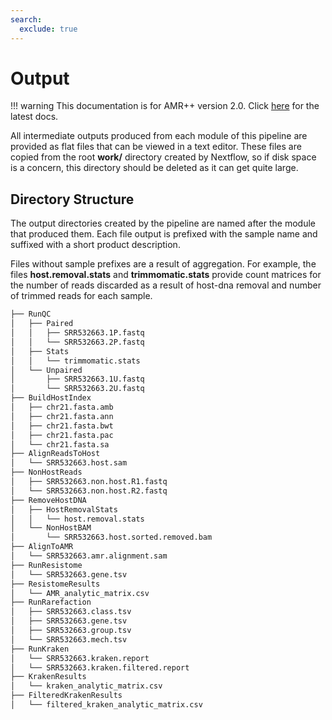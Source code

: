 ```yaml
---
search:
  exclude: true
---
```


# Output

!!! warning
    This documentation is for AMR++ version 2.0. Click [here](../latest/introduction.md) for the latest docs.

All intermediate outputs produced from each module of this pipeline are provided as flat files that can be viewed in a text editor. These files are copied from the root **work/** directory created by Nextflow, so if disk space is a concern, this directory should be deleted as it can get quite large.

## Directory Structure

The output directories created by the pipeline are named after the module that produced them. Each file output is prefixed with the sample name and suffixed with a short product description. 

Files without sample prefixes are a result of aggregation. For example, the files **host.removal.stats** and **trimmomatic.stats** provide count matrices for the number of reads discarded as a result of host-dna removal and number of trimmed reads for each sample. 

```bash
├── RunQC
│   ├── Paired
│   │   ├── SRR532663.1P.fastq
│   │   └── SRR532663.2P.fastq
│   ├── Stats
│   │   └── trimmomatic.stats
│   └── Unpaired
│       ├── SRR532663.1U.fastq
│       └── SRR532663.2U.fastq
├── BuildHostIndex
│   ├── chr21.fasta.amb
│   ├── chr21.fasta.ann
│   ├── chr21.fasta.bwt
│   ├── chr21.fasta.pac
│   └── chr21.fasta.sa
├── AlignReadsToHost
│   └── SRR532663.host.sam
├── NonHostReads
│   ├── SRR532663.non.host.R1.fastq
│   └── SRR532663.non.host.R2.fastq
├── RemoveHostDNA
│   ├── HostRemovalStats
│   │   └── host.removal.stats
│   └── NonHostBAM
│       └── SRR532663.host.sorted.removed.bam
├── AlignToAMR
│   └── SRR532663.amr.alignment.sam
├── RunResistome
│   └── SRR532663.gene.tsv
├── ResistomeResults
│   └── AMR_analytic_matrix.csv
├── RunRarefaction
│   ├── SRR532663.class.tsv
│   ├── SRR532663.gene.tsv
│   ├── SRR532663.group.tsv
│   └── SRR532663.mech.tsv
├── RunKraken
│   └── SRR532663.kraken.report
│   └── SRR532663.kraken.filtered.report
├── KrakenResults
│   └── kraken_analytic_matrix.csv
├── FilteredKrakenResults
│   └── filtered_kraken_analytic_matrix.csv



```